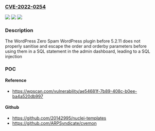 ### [CVE-2022-0254](https://cve.mitre.org/cgi-bin/cvename.cgi?name=CVE-2022-0254)
![](https://img.shields.io/static/v1?label=Product&message=WordPress%20Zero%20Spam&color=blue)
![](https://img.shields.io/static/v1?label=Version&message=5.2.11%20&color=brightgreen)
![](https://img.shields.io/static/v1?label=Vulnerability&message=CWE-89%20SQL%20Injection&color=brightgreen)

### Description

The WordPress Zero Spam WordPress plugin before 5.2.11 does not properly sanitise and escape the order and orderby parameters before using them in a SQL statement in the admin dashboard, leading to a SQL injection

### POC

#### Reference
- https://wpscan.com/vulnerability/ae54681f-7b89-408c-b0ee-ba4a520db997

#### Github
- https://github.com/20142995/nuclei-templates
- https://github.com/ARPSyndicate/cvemon

